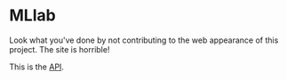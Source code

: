 # MLlab

Look what you've done by not contributing to the web appearance of this project. The site is horrible!

This is the [API](api/index.html).

